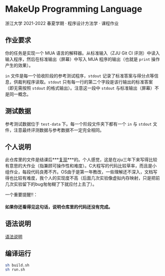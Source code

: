 # MakeUp Programming Language

浙江大学 2021-2022 春夏学期 · 程序设计方法学 · 课程作业

## 作业要求

你的任务是实现一个 MUA 语言的解释器。从标准输入（ZJU Git CI 评测）中读入输入程序，然后在标准输出（屏幕）中写入 MUA 程序的输出（也就是 `print` 操作产生的效果）。

 `in` 文件是每一个验收阶段的参考测试程序，`stdout` 记录了标准答案与得分点等信息，供裁判程序读取。`stdout` 只有每一行的第二个字段是该行输出的标准答案（即无需按照 `stdout` 的格式输出）。注意这一段中 `stdout` 与标准输出（屏幕）不是同一概念。

## 测试数据

参考测试数据位于 `test-data` 下。每一个阶段文件夹下都有一个 `in` 与 `stdout` 文件，注意最终评测数据与参考数据不一定完全相同。

## 个人说明

此仓库里的文件是结课后***<u>复现</u>***的。个人感觉，这是在zju三年下来写得比较有意思的大作业（指兼顾可操作性和难度）。C大程写的代码比较草率，而且是小组作业，每段代码良莠不齐。OS由于是第一年教改，一些理解还不深入，文档写得也比较有难度，我个人的实现度不高（后面几次实验像虚拟内存映射，只是把前几次实验留下的bug匆匆糊了下就应付上去了）。

一个重要提醒‼️：

#### **如果你还看得见这句话，说明仓库里的代码还没有完成。**

## 语法说明

[语法说明](https://github.com/Tropinene/mua/wiki)

## 编译运行

```bash
sh build.sh
sh run.sh
```

